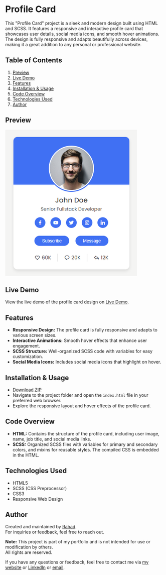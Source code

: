 
# Profile Card

This "Profile Card" project is a sleek and modern design built using HTML and SCSS. It features a responsive and interactive profile card that showcases user details, social media icons, and smooth hover animations. The design is fully responsive and adapts beautifully across devices, making it a great addition to any personal or professional website.


## Table of Contents

1. [Preview](#preview)
2. [Live Demo](#live-demo)
3. [Features](#features)
4. [Installation & Usage](#installation--usage)
5. [Code Overview](#code-overview)
6. [Technologies Used](#technologies-used)
7. [Author](#author)


## Preview

![Profile Card](./screenshot.png)


## Live Demo

View the live demo of the profile card design on [Live Demo](https://profile-card-box.netlify.app).


## Features

- **Responsive Design:** The profile card is fully responsive and adapts to various screen sizes.
- **Interactive Animations:** Smooth hover effects that enhance user engagement.
- **SCSS Structure:** Well-organized SCSS code with variables for easy customization.
- **Social Media Icons:** Includes social media icons that highlight on hover.


## Installation & Usage
 
- [Download ZIP](https://github.com/programmer-rahad/profile-card/archive/refs/heads/main.zip)
- Navigate to the project folder and open the `index.html` file in your preferred web browser.
- Explore the responsive layout and hover effects of the profile card.


## Code Overview

- **HTML:** Contains the structure of the profile card, including user image, name, job title, and social media links.
- **SCSS:** Organized SCSS files with variables for primary and secondary colors, and mixins for reusable styles. The compiled CSS is embedded in the HTML.


## Technologies Used

- HTML5
- SCSS (CSS Preprocessor)
- CSS3
- Responsive Web Design


## Author

Created and maintained by [Rahad](https://www.rahad.me).  
For inquiries or feedback, feel free to reach out.

**Note:** This project is part of my portfolio and is not intended for use or modification by others.  
All rights are reserved.

If you have any questions or feedback, feel free to contact me via [my website](https://www.rahad.me) or [LinkedIn](https://www.linkedin.com/in/rahadpro) or [email](mailto:rahad.pro.dev@gmail.com).
